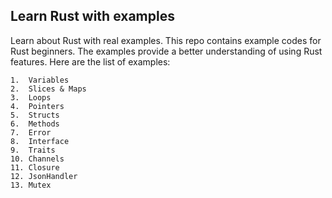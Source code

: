 ## Learn Rust with examples

Learn about Rust with real examples. This repo contains example codes for Rust beginners. 
The examples provide a better understanding of using Rust features. 
Here are the list of examples:

    1.  Variables
    2.  Slices & Maps
    3.  Loops
    4.  Pointers
    5.  Structs
    6.  Methods
    7.  Error
    8.  Interface
    9.  Traits
    10. Channels    
    11. Closure    
    12. JsonHandler
    13. Mutex


